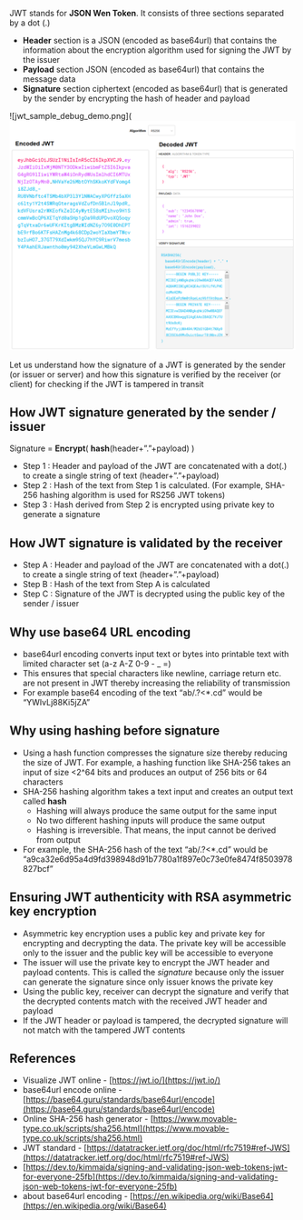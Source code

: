 
JWT stands for **JSON Wen Token**. It consists of three sections separated by a dot (.)

- **Header** section is a JSON (encoded as base64url) that contains the information about the encryption algorithm used for signing the JWT by the issuer
- **Payload** section JSON (encoded as base64url) that contains the message data
- **Signature** section ciphertext (encoded as base64url) that is generated by the sender by encrypting the hash of header and payload

![jwt_sample_debug_demo.png](![jwt_sample_debug_demo.png](https://github.com/nagasudhirpulla/taming_python/blob/master/blog/skills/assets/img/jwt_sample_debug_demo.png?raw=true)

Let us understand how the signature of a JWT is generated by the sender (or issuer or server) and how this signature is verified by the receiver (or client) for checking if the JWT is tampered in transit

## How JWT signature generated by the sender / issuer

Signature = **Encrypt**( **hash**(header+”.”+payload) )

- Step 1 : Header and payload of the JWT are concatenated with a dot(.) to create a single string of text (header+”.”+payload)
- Step 2 : Hash of the text from Step 1 is calculated. (For example, SHA-256 hashing algorithm is used for RS256 JWT tokens)
- Step 3 : Hash derived from Step 2 is encrypted using private key to generate a signature

## How JWT signature is validated by the receiver

- Step A : Header and payload of the JWT are concatenated with a dot(.) to create a single string of text (header+”.”+payload)
- Step B : Hash of the text from Step A is calculated
- Step C : Signature of the JWT is decrypted using the public key of the sender / issuer

## Why use base64 URL encoding

- base64url encoding converts input text or bytes into printable text with limited character set (a-z A-Z 0-9 - _ =)
- This ensures that special characters like newline, carriage return etc. are not present in JWT thereby increasing the reliability of transmission
- For example base64 encoding of the text “ab/.?<*.cd” would be “YWIvLj88Ki5jZA”

## Why using hashing before signature

- Using a hash function compresses the signature size thereby reducing the size of JWT. For example, a hashing function like SHA-256 takes an input of size <2^64 bits and produces an output of 256 bits or 64 characters
- SHA-256 hashing algorithm takes a text input and creates an output text called **hash**
    - Hashing will always produce the same output for the same input
    - No two different hashing inputs will produce the same output
    - Hashing is irreversible. That means, the input cannot be derived from output
- For example, the SHA-256 hash of the text “ab/.?<*.cd” would be “a9ca32e6d95a4d9fd398948d91b7780a1f897e0c73e0fe8474f8503978827bcf”

## Ensuring JWT authenticity with RSA asymmetric key encryption

- Asymmetric key encryption uses a public key and private key for encrypting and decrypting the data. The private key will be accessible only to the issuer and the public key will be accessible to everyone
- The issuer will use the private key to encrypt the JWT header and payload contents. This is called the *signature* because only the issuer can generate the signature since only issuer knows the private key
- Using the public key, receiver can decrypt the signature and verify that the decrypted contents match with the received JWT header and payload
- If the JWT header or payload is tampered, the decrypted signature will not match with the tampered JWT contents

## References

- Visualize JWT online - [https://jwt.io/](https://jwt.io/)
- base64url encode online - [https://base64.guru/standards/base64url/encode](https://base64.guru/standards/base64url/encode)
- Online SHA-256 hash generator - [https://www.movable-type.co.uk/scripts/sha256.html](https://www.movable-type.co.uk/scripts/sha256.html)
- JWT standard - [https://datatracker.ietf.org/doc/html/rfc7519#ref-JWS](https://datatracker.ietf.org/doc/html/rfc7519#ref-JWS)
- [https://dev.to/kimmaida/signing-and-validating-json-web-tokens-jwt-for-everyone-25fb](https://dev.to/kimmaida/signing-and-validating-json-web-tokens-jwt-for-everyone-25fb)
- about base64url encoding - [https://en.wikipedia.org/wiki/Base64](https://en.wikipedia.org/wiki/Base64)
<!--stackedit_data:
eyJoaXN0b3J5IjpbMjAyNjU5NzIyNF19
-->